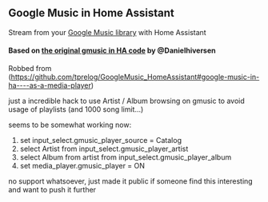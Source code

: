 ## Google Music in Home Assistant
Stream from your [Google Music library](https://play.google.com/music/listen#/home) with Home Assistant

#### Based on [the original gmusic in HA code](https://github.com/Danielhiversen/home-assistant_config/blob/master/custom_components/switch/gmusic.py) by @Danielhiversen

Robbed from (https://github.com/tprelog/GoogleMusic_HomeAssistant#google-music-in-ha----as-a-media-player)

just a incredible hack to use Artist / Album browsing on gmusic to avoid usage of playlists (and 1000 song limit...)

seems to be somewhat working now:

1. set input_select.gmusic_player_source = Catalog
2. select Artist from input_select.gmusic_player_artist
3. select Album from artist from input_select.gmusic_player_album
4. set media_player.gmusic_player = ON

no support whatsoever, just made it public if someone find this interesting and want to push it further
